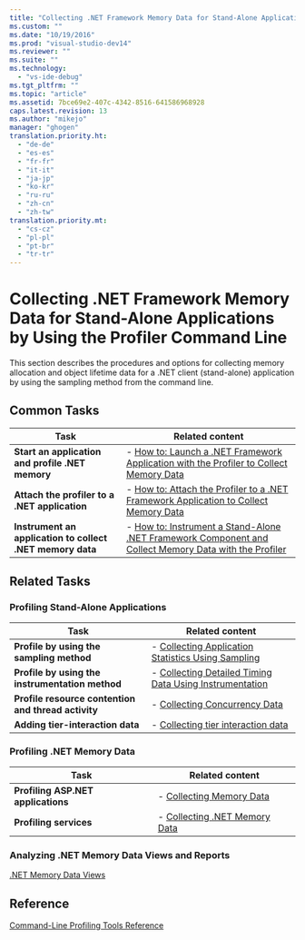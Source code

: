 ```yaml
---
title: "Collecting .NET Framework Memory Data for Stand-Alone Applications by Using the Profiler Command Line | Microsoft Docs"
ms.custom: ""
ms.date: "10/19/2016"
ms.prod: "visual-studio-dev14"
ms.reviewer: ""
ms.suite: ""
ms.technology: 
  - "vs-ide-debug"
ms.tgt_pltfrm: ""
ms.topic: "article"
ms.assetid: 7bce69e2-407c-4342-8516-641586968928
caps.latest.revision: 13
ms.author: "mikejo"
manager: "ghogen"
translation.priority.ht: 
  - "de-de"
  - "es-es"
  - "fr-fr"
  - "it-it"
  - "ja-jp"
  - "ko-kr"
  - "ru-ru"
  - "zh-cn"
  - "zh-tw"
translation.priority.mt: 
  - "cs-cz"
  - "pl-pl"
  - "pt-br"
  - "tr-tr"
---
```

# Collecting .NET Framework Memory Data for Stand-Alone Applications by Using the Profiler Command Line
This section describes the procedures and options for collecting memory allocation and object lifetime data for a .NET client (stand-alone) application by using the sampling method from the command line.  
  
## Common Tasks  
  
|Task|Related content|  
|----------|---------------------|  
|**Start an application and profile .NET memory**|-   [How to: Launch a .NET Framework Application with the Profiler to Collect Memory Data](../profiling/3bc53041-91b7-4ad0-8413-f8bf2c4b3f5e.md)|  
|**Attach the profiler to a .NET application**|-   [How to: Attach the Profiler to a .NET Framework Application to Collect Memory Data](../profiling/9a869fa4-3c98-4e08-b5d9-f43523059f0e.md)|  
|**Instrument an application to collect .NET memory data**|-   [How to: Instrument a Stand-Alone .NET Framework Component and Collect Memory Data with the Profiler](../profiling/d09cc46a-70f5-48f9-aa24-89913e67b359.md)|  
  
## Related Tasks  
  
### Profiling Stand-Alone Applications  
  
|Task|Related content|  
|----------|---------------------|  
|**Profile by using the sampling method**|-   [Collecting Application Statistics Using Sampling](../profiling/be2dbdd0-fc88-45f9-a1d5-bcb4f64e17ad.md)|  
|**Profile by using the instrumentation method**|-   [Collecting Detailed Timing Data Using Instrumentation](../profiling/4017d9d1-d609-4f41-8e4e-976abae746b3.md)|  
|**Profile resource contention and thread activity**|-   [Collecting Concurrency Data](../profiling/0a2c6d8a-50b3-48aa-b617-9137b049d21e.md)|  
|**Adding tier-interaction data**|-   [Collecting tier interaction data](../profiling/adding-tier-interaction-data-from-the-command-line.md)|  
  
### Profiling .NET Memory Data  
  
|Task|Related content|  
|----------|---------------------|  
|**Profiling ASP.NET applications**|-   [Collecting Memory Data](../profiling/57acf2b0-327a-4c0e-8078-ac2f6d99457d.md)|  
|**Profiling services**|-   [Collecting .NET Memory Data](../profiling/b1361333-8a09-4a65-87a9-4ac94ceb2d9f.md)|  
  
### Analyzing .NET Memory Data Views and Reports  
 [.NET Memory Data Views](../profiling/.net-memory-data-views.md)  
  
## Reference  
 [Command-Line Profiling Tools Reference](../profiling/command-line-profiling-tools-reference.md)